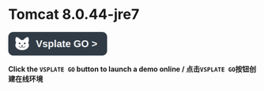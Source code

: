 # Tomcat 8.0.44-jre7

<a href="https://www.vsplate.com/?docker-compose=https://github.com/vsplate/dcenvs/tomcat/8.0.44-jre7"><img alt="VSPLATE GO" src="https://raw.githubusercontent.com/vsplate/images/master/vsgo_btn.png" width="200px"></a>

**Click the `VSPLATE GO` button to launch a demo online / 点击`VSPLATE GO`按钮创建在线环境**